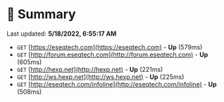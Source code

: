 # 📖 Summary
Last updated: **5/18/2022, 6:55:17 AM**

- `GET` [https://eseqtech.com](https://eseqtech.com) - **Up** (579ms)
- `GET` [http://forum.eseqtech.com](http://forum.eseqtech.com) - **Up** (605ms)
- `GET` [http://hexp.net](http://hexp.net) - **Up** (221ms)
- `GET` [http://ws.hexp.net](http://ws.hexp.net) - **Up** (225ms)
- `GET` [http://eseqtech.com/infoline](http://eseqtech.com/infoline) - **Up** (508ms)
